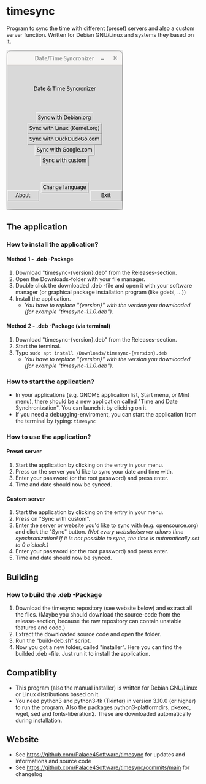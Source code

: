 # timesync
Program to sync the time with different (preset) servers and also a custom server function. Written for Debian GNU/Linux and systems they based on it. 

![Screenshot](screenshot.png)

## The application
### How to install the application?
#### Method 1 - .deb -Package
1. Download "timesync-{version}.deb" from the Releases-section.
2. Open the Downloads-folder with your file manager.
3. Double click the downloaded .deb -file and open it with your software manager (or graphical package installation program (like gdebi, ...))
4. Install the application.
    - _You have to replace "{version}" with the version you downloaded (for example "timesync-1.1.0.deb")._

#### Method 2 - .deb -Package (via terminal)
1. Download "timesync-{version}.deb" from the Releases-section.
2. Start the terminal.
3. Type ``` sudo apt install /Downloads/timesync-{version}.deb ```
    - _You have to replace "{version}" with the version you downloaded (for example "timesync-1.1.0.deb")._


### How to start the application?
* In your applications (e.g. GNOME application list, Start menu, or Mint menu), there should be a new application called "Time and Date Synchronization". You can launch it by clicking on it.
* If you need a debugging-enviroment, you can start the application from the terminal by typing: ``` timesync ```


### How to use the application?
#### Preset server
1. Start the application by clicking on the entry in your menu.
2. Press on the server you'd like to sync your date and time with.
3. Enter your password (or the root password) and press enter.
4. Time and date should now be synced.

#### Custom server
1. Start the application by clicking on the entry in your menu.
2. Press on "Sync with custom".
3. Enter the server or website you'd like to sync with (e.g. opensource.org) and click the "Sync" button. *(Not every website/server allows time synchronization! If it is not possible to sync, the time is automatically set to 0 o'clock.)*
4. Enter your password (or the root password) and press enter.
5. Time and date should now be synced.



## Building
### How to build the .deb -Package
1. Download the timesync repository (see website below) and extract all the files. (Maybe you should download the source-code from the release-section, because the raw repository can contain unstable features and code.)
2. Extract the downloaded source code and open the folder.
3. Run the "build-deb.sh" script.
4. Now you got a new folder, called "installer". Here you can find the builded .deb -file. Just run it to install the application.



## Compatiblity
* This program (also the manual installer) is written for Debian GNU/Linux or Linux distributions based on it.
* You need python3 and python3-tk (Tkinter) in version 3.10.0 (or higher) to run the program. Also the packages python3-platformdirs, pkexec, wget, sed and fonts-liberation2. These are downloaded automatically during installation.


## Website
* See https://github.com/Palace4Software/timesync for updates and informations and source code
* See https://github.com/Palace4Software/timesync/commits/main for changelog
